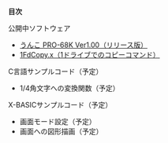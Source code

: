 **目次**

公開中ソフトウェア
- [うんこ PRO-68K Ver1.00（リリース版）](https://github.com/HAL9000-X68k/UnkoPro68K)
- [1FdCopy.x（1ドライブでのコピーコマンド）](https://github.com/HAL9000-X68k/Tools)

C言語サンプルコード（予定）
- 1/4角文字への変換関数（予定）

X-BASICサンプルコード（予定）
- 画面モード設定（予定）
- 画面への図形描画（予定）

<!--
**HAL9000-X68k/HAL9000-X68k** is a ✨ _special_ ✨ repository because its `README.md` (this file) appears on your GitHub profile.

Here are some ideas to get you started:

- 🔭 I’m currently working on ...
- 🌱 I’m currently learning ...
- 👯 I’m looking to collaborate on ...
- 🤔 I’m looking for help with ...
- 💬 Ask me about ...
- 📫 How to reach me: ...
- 😄 Pronouns: ...
- ⚡ Fun fact: ...
-->
